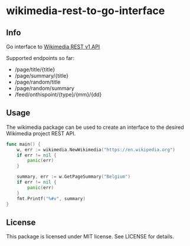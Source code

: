 # wikimedia-rest-to-go-interface

## Info

Go interface to [Wikimedia REST v1 API](https://en.wikipedia.org/api/rest_v1/?spec)

Supported endpoints so far:

* /page/title/{title}
* /page/summary/{title}
* /page/random/title
* /page/random/summary
* /feed/onthispoint/{type}/{mm}/{dd}


## Usage

The wikimedia package can be used to create an interface to the desired Wikimedia project REST API.

```go
func main() {
	w, err := wikimedia.NewWikimedia("https://en.wikipedia.org")
	if err != nil {
		panic(err)
	}

	summary, err := w.GetPageSummary("Belgium")
	if err != nil {
		panic(err)
	}
	fmt.Printf("%#v", summary)
}
```

## License

This package is licensed under MIT license. See LICENSE for details.

